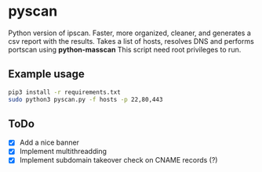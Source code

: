 # pyscan
Python version of ipscan. Faster, more organized, cleaner, and generates a csv report with the results.
Takes a list of hosts, resolves DNS and performs portscan using **python-masscan**
This script need root privileges to run.

## Example usage
```bash
pip3 install -r requirements.txt
sudo python3 pyscan.py -f hosts -p 22,80,443
```

## ToDo
* [X] Add a nice banner
* [X] Implement multithreadding
* [X] Implement subdomain takeover check on CNAME records (?)
